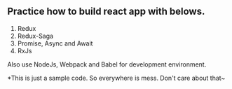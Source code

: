 ## Practice how to build react app with belows.

1. Redux
2. Redux-Saga
3. Promise, Async and Await
4. RxJs

Also use NodeJs, Webpack and Babel for development environment.

*This is just a sample code. So everywhere is mess. Don't care about that~